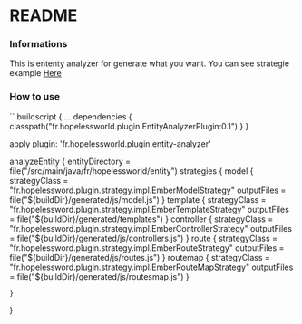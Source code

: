 # README #

### Informations ###

This is ententy analyzer for generate what you want.
You can see strategie example [Here](https://github.com/Bilgetz/HopelessEmberGeneratorStrategies)

### How to use ###
``
buildscript {
 ...
    dependencies {
        classpath("fr.hopelessworld.plugin:EntityAnalyzerPlugin:0.1")
   }
}

apply plugin: 'fr.hopelessworld.plugin.entity-analyzer'

analyzeEntity {
     entityDirectory = file("/src/main/java/fr/hopelessworld/entity")
    strategies {
        model {
            strategyClass = "fr.hopelessword.plugin.strategy.impl.EmberModelStrategy"
            outputFiles = file("${buildDir}/generated/js/model.js")
        }
        template {
            strategyClass = "fr.hopelessword.plugin.strategy.impl.EmberTemplateStrategy"
            outputFiles = file("${buildDir}/generated/templates")
        }
        controller {
            strategyClass = "fr.hopelessword.plugin.strategy.impl.EmberControllerStrategy"
            outputFiles = file("${buildDir}/generated/js/controllers.js")
        }
        route {
            strategyClass = "fr.hopelessword.plugin.strategy.impl.EmberRouteStrategy"
            outputFiles = file("${buildDir}/generated/js/routes.js")
        }
        routemap {
            strategyClass = "fr.hopelessword.plugin.strategy.impl.EmberRouteMapStrategy"
            outputFiles = file("${buildDir}/generated/js/routesmap.js")
        }
             
    }
}